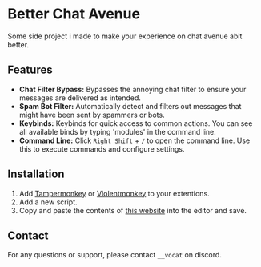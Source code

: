 # Better Chat Avenue
Some side project i made to make your experience on chat avenue abit better.

## Features
- **Chat Filter Bypass:** Bypasses the annoying chat filter to ensure your messages are delivered as intended.
- **Spam Bot Filter:** Automatically detect and filters out messages that might have been sent by spammers or bots.
- **Keybinds:** Keybinds for quick access to common actions. You can see all available binds by typing 'modules' in the command line.
- **Command Line:** Click `Right Shift` + `/` to open the command line. Use this to execute commands and configure settings.

## Installation
1. Add [Tampermonkey](https://www.tampermonkey.net/) or [Violentmonkey](https://violentmonkey.github.io/) to your extentions.
2. Add a new script.
3. Copy and paste the contents of [this website](https://raw.githubusercontent.com/Iratethisname10/better-chat-ave/main/src/inject.js) into the editor and save.

## Contact
For any questions or support, please contact `__vocat` on discord.
